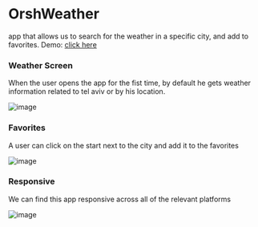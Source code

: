 # OrshWeather

app that allows us to search for the weather in a specific city, and add to favorites.
Demo: [click here](https://weather-app-or-30-01-22.herokuapp.com/)

### Weather Screen

When the user opens the app for the fist time, by default he gets weather information related to tel aviv or by his location.

![image](https://user-images.githubusercontent.com/46129649/151689370-3bd665d6-e891-4e9b-82d5-d8eaf2655425.png)

### Favorites

A user can click on the start next to the city and add it to the favorites

![image](https://user-images.githubusercontent.com/46129649/151689386-f4dbf95a-a81f-40a4-8ac8-2c7340870a99.png)

### Responsive

We can find this app responsive across all of the relevant platforms

![image](https://user-images.githubusercontent.com/46129649/151689399-7193fabf-5c0e-40d5-bc49-f9989abaf72b.png)

